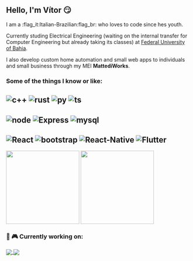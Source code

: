 ## Hello, I'm Vítor 😏

I am a  :flag_it:Italian-Brazilian:flag_br: who loves to code since hes youth.

Currently studing Electrical Engineering (waiting on the internal transfer for Computer Engineering but already taking its classes) at [Federal University of Bahia](https://www.google.com/search?q=federal+university+of+bahia).

I also develop custom home automation and small web apps to individuals and small business through my MEI **MattediWorks**.

### Some of the things I know or like:

![c++](https://img.shields.io/badge/C%2B%2B-00599C?style=for-the-badge&logo=c%2B%2B&logoColor=white)
![rust](
https://img.shields.io/badge/Rust-000000?style=for-the-badge&logo=rust&logoColor=white)
![py](https://img.shields.io/badge/Python-14354C?style=for-the-badge&logo=python&logoColor=white)
![ts](https://img.shields.io/badge/TypeScript-007ACC?style=for-the-badge&logo=typescript&logoColor=white)
---
![node](https://img.shields.io/badge/Node.js-43853D?style=for-the-badge&logo=node.js&logoColor=white)
![Express](https://img.shields.io/badge/Express.js-404D59?style=for-the-badge)
![mysql](https://img.shields.io/badge/MySQL-00000F?style=for-the-badge&logo=mysql&logoColor=white)
---
![React](https://img.shields.io/badge/React-20232A?style=for-the-badge&logo=react&logoColor=61DAFB)
![bootstrap](https://img.shields.io/badge/Bootstrap-563D7C?style=for-the-badge&logo=bootstrap&logoColor=white)
![React-Native](https://img.shields.io/badge/React_Native-20232A?style=for-the-badge&logo=react&logoColor=61DAFB)
![Flutter](https://img.shields.io/badge/Flutter-02569B?style=for-the-badge&logo=flutter&logoColor=white)
---
<p>
<img height="200" align="center" src="https://github-readme-stats.vercel.app/api/top-langs?username=vtmattedi&size_weight=0.2&count_weight=1&hide=c,processing,makefile,batchfile,shell,cmake&layout=donut&theme=algolia" />
  <img height="200" align="center" src="https://github-readme-stats.vercel.app/api?username=vtmattedi&rank_icon=github&theme=algolia" />
</p>

### 🔬 🎮 Currently working on:

<a href="https://www.consoleadventure.com">
  <img align="center" src="https://github-readme-stats.vercel.app/api/pin/?username=vtmattedi&repo=consoleadventure&theme=algolia"/>
</a>
<a href="https://www.fullstackaws.onrender.com">
  <img align="center" src="https://github-readme-stats.vercel.app/api/pin/?username=vtmattedi&repo=fullstackaws&theme=algolia"/>
</a>



